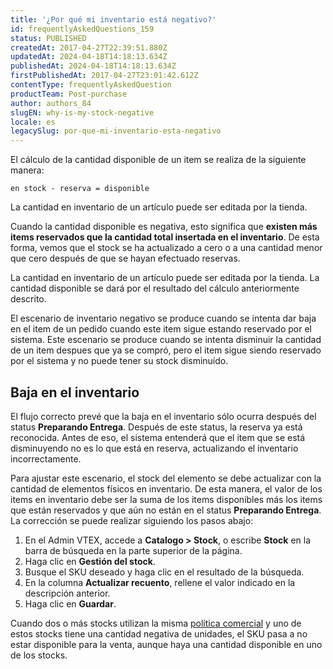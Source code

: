 ```yaml
---
title: '¿Por qué mi inventario está negativo?'
id: frequentlyAskedQuestions_159
status: PUBLISHED
createdAt: 2017-04-27T22:39:51.880Z
updatedAt: 2024-04-18T14:18:13.634Z
publishedAt: 2024-04-18T14:18:13.634Z
firstPublishedAt: 2017-04-27T23:01:42.612Z
contentType: frequentlyAskedQuestion
productTeam: Post-purchase
author: authors_84
slugEN: why-is-my-stock-negative
locale: es
legacySlug: por-que-mi-inventario-esta-negativo
---
```


El cálculo de la cantidad disponible de un item se realiza de la siguiente manera:

`en stock - reserva = disponible`

La cantidad en inventario de un artículo puede ser editada por la tienda.

Cuando la cantidad disponible es negativa, esto significa que __existen más items reservados que la cantidad total insertada en el inventario__. De esta forma, vemos que el stock se ha actualizado a cero o a una cantidad menor que cero después de que se hayan efectuado reservas.

La cantidad en inventario de un artículo puede ser editada por la tienda. La cantidad disponible se dará por el resultado del cálculo anteriormente descrito.

El escenario de inventario negativo se produce cuando se intenta dar baja en el item de un pedido cuando este item sigue estando reservado por el sistema. Este escenario se produce cuando se intenta disminuir la cantidad de un item despues que ya se compró, pero el item sigue siendo reservado por el sistema y no puede tener su stock disminuído.

## Baja en el inventario

El flujo correcto prevé que la baja en el inventario sólo ocurra después del status __Preparando Entrega__. Después de este status, la reserva ya está reconocida. Antes de eso, el sistema entenderá que el item que se está disminuyendo no es lo que está en reserva, actualizando el inventario incorrectamente.

Para ajustar este escenario, el stock del elemento se debe actualizar con la cantidad de elementos físicos en inventario. De esta manera, el valor de los items en inventario debe ser la suma de los items disponibles más los items que están reservados y que aún no están en el status __Preparando Entrega__. La corrección se puede realizar siguiendo los pasos abajo:

1. En el Admin VTEX, accede a __Catalogo > Stock__, o escribe __Stock__ en la barra de búsqueda en la parte superior de la página.
2. Haga clic en __Gestión del stock__.
3. Busque el SKU deseado y haga clic en el resultado de la búsqueda.
4. En la columna __Actualizar recuento__, rellene el valor indicado en la descripción anterior.
5. Haga clic en __Guardar__.

<div class="alert alert-warning">
Cuando dos o más stocks utilizan la misma <a href="https://help.vtex.com/es/tutorial/como-funciona-una-politica-comercial--6Xef8PZiFm40kg2STrMkMV">política comercial</a> y uno de estos stocks tiene una cantidad negativa de unidades, el SKU pasa a no estar disponible para la venta, aunque haya una cantidad disponible en uno de los stocks.  
</div>
